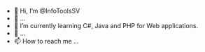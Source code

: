 - 👋 Hi, I’m @InfoToolsSV
- 👀 ...
- 🌱 I’m currently learning C#, Java and PHP for Web applications.
- 💞️ ...
- 📫 How to reach me ...

<!---
InfoToolsSV/InfoToolsSV is a ✨ special ✨ repository because its `README.md` (this file) appears on your GitHub profile.
You can click the Preview link to take a look at your changes.
--->
